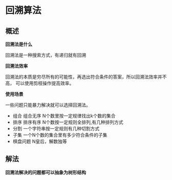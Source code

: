 # 回溯算法

## 概述

**回溯法是什么**

回溯法是一种搜索方式，有递归就有回溯

**回溯法效率**

回溯法的本质是穷尽所有的可能性，再选出符合条件的答案，所以回溯法效率并不高，
可以使用剪枝操作提高效率。

**使用场景**

一些问题只能暴力解决就可以选择回溯法。

- 组合 组合无序 N个数里按一定规律找出k个数的集合
- 排序 排序有序 N个数按一定规则全排列,有几种排列方式
- 分割 一个字符串按一定规则有几种切割方式
- 子集 一个N个数的集合里有多少符合条件的子集
- 棋盘问题 N皇后，解数独等

## 解法

**回溯法解决的问题都可以抽象为树形结构**